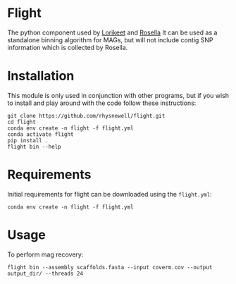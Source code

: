 # Flight
The python component used by [Lorikeet](https://github.com/rhysnewell/Lorikeet) and [Rosella](https://github.com/rhysnewell/rosella)
It can be used as a standalone binning algorithm for MAGs, but will not include contig SNP information
which is collected by Rosella.
# Installation
This module is only used in conjunction with other programs, but if you wish to install and play around with the code 
follow these instructions:

```
git clone https://github.com/rhysnewell/flight.git
cd flight
conda env create -n flight -f flight.yml
conda activate flight
pip install .
flight bin --help
```

# Requirements

Initial requirements for flight can be downloaded using the `flight.yml`:
```
conda env create -n flight -f flight.yml
```

# Usage

To perform mag recovery:
```
flight bin --assembly scaffolds.fasta --input coverm.cov --output output_dir/ --threads 24
```
